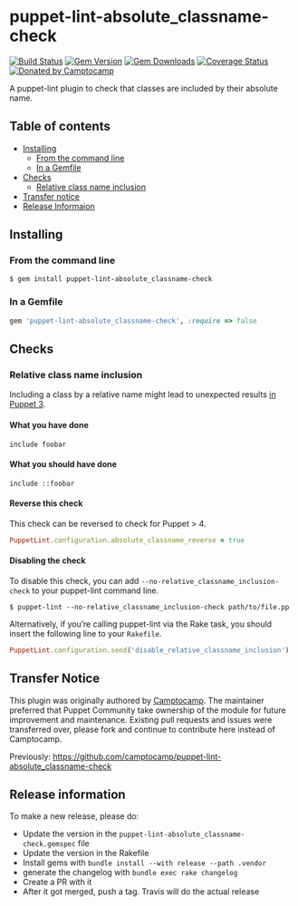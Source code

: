 puppet-lint-absolute_classname-check
====================================

[![Build Status](https://img.shields.io/travis/voxpupuli/puppet-lint-absolute_classname-check.svg)](https://travis-ci.org/voxpupuli/puppet-lint-absolute_classname-check)
[![Gem Version](https://img.shields.io/gem/v/puppet-lint-absolute_classname-check.svg)](https://rubygems.org/gems/puppet-lint-absolute_classname-check)
[![Gem Downloads](https://img.shields.io/gem/dt/puppet-lint-absolute_classname-check.svg)](https://rubygems.org/gems/puppet-lint-absolute_classname-check)
[![Coverage Status](https://img.shields.io/coveralls/voxpupuli/puppet-lint-absolute_classname-check.svg)](https://coveralls.io/r/voxpupuli/puppet-lint-absolute_classname-check?branch=master)
[![Donated by Camptocamp](https://img.shields.io/badge/donated%20by-camptocamp-fb7047.svg)](#transfer-notice)

A puppet-lint plugin to check that classes are included by their absolute name.


## Table of contents

* [Installing](#installing)
  * [From the command line](#from-the-command-line)
  * [In a Gemfile](#in-a-gemfile)
* [Checks](#checks)
  * [Relative class name inclusion](#relative-class-name-inclusion)
* [Transfer notice](#transfer-notice)
* [Release Informaion](#release-information)

## Installing

### From the command line

```shell
$ gem install puppet-lint-absolute_classname-check
```

### In a Gemfile

```ruby
gem 'puppet-lint-absolute_classname-check', :require => false
```

## Checks

### Relative class name inclusion

Including a class by a relative name might lead to unexpected results [in Puppet 3](https://docs.puppet.com/puppet/3/lang_namespaces.html#relative-name-lookup-and-incorrect-name-resolution).

#### What you have done

```puppet
include foobar
```

#### What you should have done

```puppet
include ::foobar
```

#### Reverse this check

This check can be reversed to check for Puppet > 4.

```ruby
PuppetLint.configuration.absolute_classname_reverse = true
```

#### Disabling the check

To disable this check, you can add `--no-relative_classname_inclusion-check` to your puppet-lint command line.

```shell
$ puppet-lint --no-relative_classname_inclusion-check path/to/file.pp
```

Alternatively, if you’re calling puppet-lint via the Rake task, you should insert the following line to your `Rakefile`.

```ruby
PuppetLint.configuration.send('disable_relative_classname_inclusion')
```

## Transfer Notice

This plugin was originally authored by [Camptocamp](http://www.camptocamp.com).
The maintainer preferred that Puppet Community take ownership of the module for future improvement and maintenance.
Existing pull requests and issues were transferred over, please fork and continue to contribute here instead of Camptocamp.

Previously: https://github.com/camptocamp/puppet-lint-absolute_classname-check

## Release information

To make a new release, please do:
* Update the version in the `puppet-lint-absolute_classname-check.gemspec` file
* Update the version in the Rakefile
* Install gems with `bundle install --with release --path .vendor`
* generate the changelog with `bundle exec rake changelog`
* Create a PR with it
* After it got merged, push a tag. Travis will do the actual release
